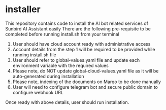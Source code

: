 # installer
This repository contains code to install the AI bot related services of Sunbird AI Assistant easily
There are the following pre-requisite to be completed before running install.sh from your terminal
1. User should have cloud account ready with administrative access
2. Account details from the step 1 will be required to be provided while running install.sh file
3. User should refer to global-values.yaml file and update each environment variable with the required values
4. Please note, do NOT update global-cloud-values.yaml file as it will be auto-generated during installation
5. Please note, indexing of the documents on Marqo to be done manually
6. User will need to configure telegram bot and secure public domain to configure webhook URL

Once ready with above details, user should run installation.
